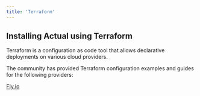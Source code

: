 ```yaml
---
title: 'Terraform'
---
```


## Installing Actual using Terraform

Terraform is a configuration as code tool that allows declarative deployments on various cloud
providers.

The community has provided Terraform configuration examples and guides for the following providers:

[Fly.io](https://actualbudget.github.io/docs/Installing/fly/Fly-terraform/)
